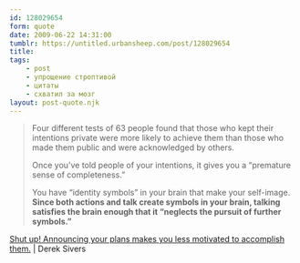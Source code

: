 ```yaml
---
id: 128029654
form: quote
date: 2009-06-22 14:31:00
tumblr: https://untitled.urbansheep.com/post/128029654
title: 
tags:
    - post
    - упрощение строптивой
    - цитаты
    - схватил за мозг
layout: post-quote.njk
---
```


<blockquote>
<p>Four different tests of 63 people found that those who kept their intentions private were more likely to achieve them than those who made them public and were acknowledged by others.</p>

<p>Once you’ve told people of your intentions, it gives you a “premature sense of completeness.”</p>

<p>You have “identity symbols” in your brain that make your self-image. <strong>Since both actions and talk create symbols in your brain, talking satisfies the brain enough that it “neglects the pursuit of further symbols.”</strong></p>
</blockquote>

<a href="http://sivers.org/zipit">Shut up! Announcing your plans makes you less motivated to accomplish them.</a> | Derek Sivers
